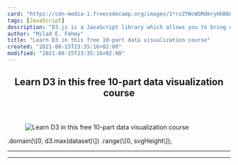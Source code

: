 ```yaml
---
card: "https://cdn-media-1.freecodecamp.org/images/1*rzZYWcWSMdmryHhB6Oq1ig.png"
tags: [JavaScript]
description: "D3.js is a JavaScript library which allows you to bring data "
author: "Milad E. Fahmy"
title: "Learn D3 in this free 10-part data visualization course"
created: "2021-08-15T23:35:16+02:00"
modified: "2021-08-15T23:35:16+02:00"
---
```

<div class="site-wrapper">
<main id="site-main" class="site-main outer">
<div class="inner">
<article class="post-full post tag-javascript tag-d3js tag-data-science tag-front-end-development tag-tech ">
<header class="post-full-header">
<h1 class="post-full-title">Learn D3 in this free 10-part data visualization course</h1>
</header>
<figure class="post-full-image">
<picture>
<source media="(max-width: 700px)" sizes="1px" srcset="data:image/gif;base64,R0lGODlhAQABAIAAAAAAAP///yH5BAEAAAAALAAAAAABAAEAAAIBRAA7 1w">
<source media="(min-width: 701px)" sizes="(max-width: 800px) 400px,
(max-width: 1170px) 700px,
1400px" srcset="https://cdn-media-1.freecodecamp.org/images/1*rzZYWcWSMdmryHhB6Oq1ig.png 300w,
https://cdn-media-1.freecodecamp.org/images/1*rzZYWcWSMdmryHhB6Oq1ig.png 600w,
https://cdn-media-1.freecodecamp.org/images/1*rzZYWcWSMdmryHhB6Oq1ig.png 1000w,
https://cdn-media-1.freecodecamp.org/images/1*rzZYWcWSMdmryHhB6Oq1ig.png 2000w">
<img onerror="this.style.display='none'" src="https://cdn-media-1.freecodecamp.org/images/1*rzZYWcWSMdmryHhB6Oq1ig.png" alt="Learn D3 in this free 10-part data visualization course">
</picture>
</figure>
<section class="post-full-content">
<div class="post-content">
.domain(\[0, d3.max(dataset)\])
.range(\[0, svgHeight\]);
</div>
<hr>
<hr>
</section>
</article>
</div>
</main>
</div>
<!-- Google Tag Manager (noscript) -->
<!-- End Google Tag Manager (noscript) -->

